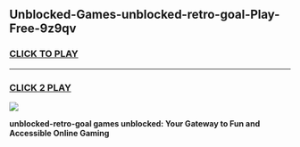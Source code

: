 
## Unblocked-Games-unblocked-retro-goal-Play-Free-9z9qv
<h3>
<a href="https://premium76.site?title=unblocked-retro-goal&ref=21A">CLICK TO PLAY</a></h3>
<hr>

<h3>
<a href="https://premium76.site?title=unblocked-retro-goal&ref=21A">CLICK 2 PLAY</a>
  
</h3>

<a href="https://premium76.site?title=unblocked-retro-goal&ref=21A"><img src="https://clearcache.store/games.png"></a>


**unblocked-retro-goal games unblocked: Your Gateway to Fun and Accessible Online Gaming**
